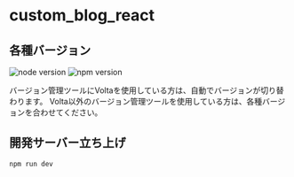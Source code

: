 # custom_blog_react

## 各種バージョン

![node version](https://img.shields.io/badge/node-20.12.0-48C628.svg?style=flat-square) ![npm version](https://img.shields.io/badge/npm-10.5.0-2D7DBE.svg?style=flat-square)

バージョン管理ツールにVoltaを使用している方は、自動でバージョンが切り替わります。
Volta以外のバージョン管理ツールを使用している方は、各種バージョンを合わせてください。

## 開発サーバー立ち上げ
```sh
npm run dev
```

